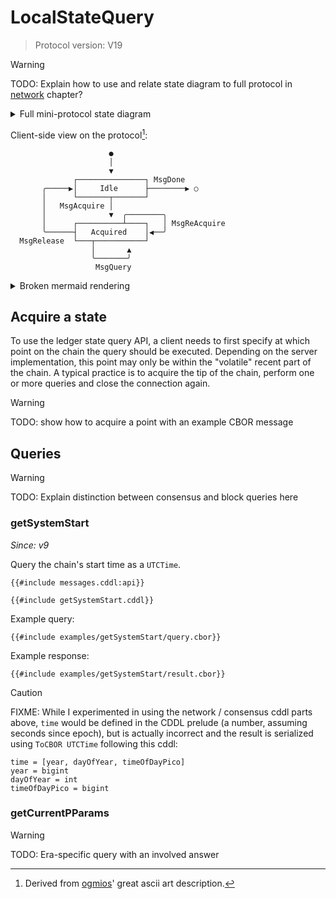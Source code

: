 # LocalStateQuery

> Protocol version: V19

> [!WARNING]
> TODO: Explain how to use and relate state diagram to full protocol in [network](../../../network) chapter?

<details>
  <summary> Full mini-protocol state diagram</summary>

```mermaid
stateDiagram
    direction LR
    [*] --> StIdle
    StIdle --> [*]: MsgDone
    StIdle --> Acquiring: MsgAcquire
    Acquiring --> Acquired: MsgAcquired
    Acquired --> Querying: MsgQuery
    Querying --> Acquired: MsgResult
    Acquired --> Acquiring: MsgReAcquire
    Acquiring --> StIdle: MsgFailure
    Acquired --> StIdle: MsgRelease
```

See also definition in [network spec](https://ouroboros-network.cardano.intersectmbo.org/pdfs/network-spec/network-spec.pdf#section.3.13).

</details>

Client-side view on the protocol[^1]:

```
                      ●
                      │
                      ▼
              ┌───────────────┐ MsgDone
       ╭─────▶│     Idle      ├────────▶ ○
       │      └───────┬───────┘
       │   MsgAcquire │
       │              ▼  ╭────────╮
       │      ┌──────────┴────┐   │ MsgReAcquire
       ╰──────┤   Acquired    │◀──╯
  MsgRelease  └───┬───────────┘
                  │       ▲
                  ╰───────╯
                   MsgQuery
```

<details>
  <summary>Broken mermaid rendering</summary>

```mermaid
stateDiagram
    direction LR
    [*] --> StIdle
    StIdle --> Acquired: MsgAcquire
    Acquired --> Acquired: MsgQuery, MsgReAcquire, MsgFailure
    StIdle --> StIdle: MsgFailure
    Acquired --> StIdle: MsgRelease
    StIdle --> [*]: MsgDone
```

</details>

## Acquire a state

To use the ledger state query API, a client needs to first specify at which point on the chain the query should be executed. Depending on the server implementation, this point may only be within the "volatile" recent part of the chain. A typical practice is to acquire the tip of the chain, perform one or more queries and close the connection again.

> [!WARNING]
> TODO: show how to acquire a point with an example CBOR message

## Queries

> [!WARNING]
> TODO: Explain distinction between consensus and block queries here

### getSystemStart

_Since: v9_

Query the chain's start time as a `UTCTime`.

```cddl
{{#include messages.cddl:api}}
```

```cddl
{{#include getSystemStart.cddl}}
```

Example query:

```cbor
{{#include examples/getSystemStart/query.cbor}}
```

Example response:

```cbor
{{#include examples/getSystemStart/result.cbor}}
```

> [!CAUTION]
> FIXME: While I experimented in using the network / consensus cddl parts above, `time` would be defined in the CDDL prelude (a number, assuming seconds since epoch), but is actually incorrect and the result is serialized using `ToCBOR UTCTime` following this cddl:
>
> ```cddl
> time = [year, dayOfYear, timeOfDayPico]
> year = bigint
> dayOfYear = int
> timeOfDayPico = bigint
> ```

### getCurrentPParams

> [!WARNING]
> TODO: Era-specific query with an involved answer

[^1]: Derived from [ogmios](https://ogmios.dev/mini-protocols/local-state-query/)' great ascii art description.
